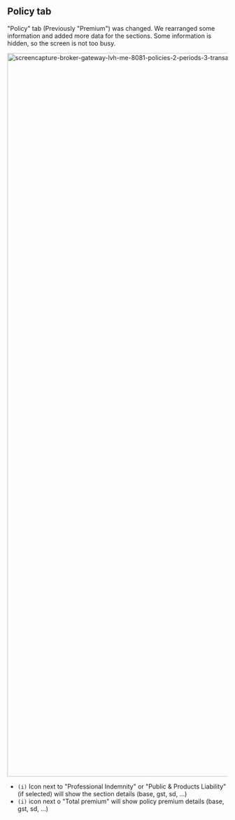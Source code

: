 ## Policy tab

"Policy" tab (Previously "Premium") was changed. We rearranged some information and added more data for the sections. Some information is hidden, so the screen is not too busy.

<img width="3024" height="1656" alt="screencapture-broker-gateway-lvh-me-8081-policies-2-periods-3-transactions-3-premium-2025-08-21-15_58_59" src="https://github.com/user-attachments/assets/34c782dd-7744-4178-a24f-95fe523cf046" />

- `(i)` Icon next to "Professional Indemnity" or "Public & Products Liability" (if selected) will show the section details (base, gst, sd, ...)
- `(i)` icon next o "Total premium" will show policy premium details (base, gst, sd, ...)
